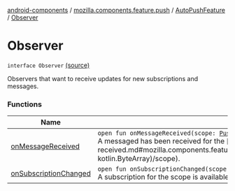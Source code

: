 [android-components](../../../index.md) / [mozilla.components.feature.push](../../index.md) / [AutoPushFeature](../index.md) / [Observer](./index.md)

# Observer

`interface Observer` [(source)](https://github.com/mozilla-mobile/android-components/blob/master/components/feature/push/src/main/java/mozilla/components/feature/push/AutoPushFeature.kt#L324)

Observers that want to receive updates for new subscriptions and messages.

### Functions

| Name | Summary |
|---|---|
| [onMessageReceived](on-message-received.md) | `open fun onMessageReceived(scope: `[`PushScope`](../../-push-scope.md)`, message: `[`ByteArray`](https://kotlinlang.org/api/latest/jvm/stdlib/kotlin/-byte-array/index.html)`?): `[`Unit`](https://kotlinlang.org/api/latest/jvm/stdlib/kotlin/-unit/index.html)<br>A messaged has been received for the [scope](on-message-received.md#mozilla.components.feature.push.AutoPushFeature.Observer$onMessageReceived(kotlin.String, kotlin.ByteArray)/scope). |
| [onSubscriptionChanged](on-subscription-changed.md) | `open fun onSubscriptionChanged(scope: `[`PushScope`](../../-push-scope.md)`): `[`Unit`](https://kotlinlang.org/api/latest/jvm/stdlib/kotlin/-unit/index.html)<br>A subscription for the scope is available. |
